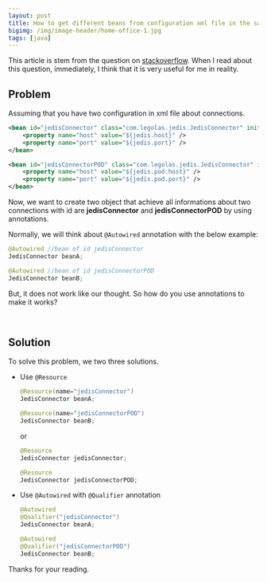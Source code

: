 ```yaml
---
layout: post
title: How to get different beans from configuration xml file in the same class - Spring MVC
bigimg: /img/image-header/home-office-1.jpg
tags: [java]
---
```


This article is stem from the question on [stackoverflow](https://stackoverflow.com/questions/4462466/autowiring-two-different-beans-of-same-class). When I read about this question, immediately, I think that it is very useful for me in reality.

## Problem
Assuming that you have two configuration in xml file about connections.

```xml
<bean id="jedisConnector" class="com.legolas.jedis.JedisConnector" init-method="init" destroy-method="destroy">
    <property name="host" value="${jedis.host}" />
    <property name="port" value="${jedis.port}" />
</bean>

<bean id="jedisConnectorPOD" class="com.legolas.jedis.JedisConnector" init-method="init" destroy-method="destroy">
    <property name="host" value="${jedis.pod.host}" />
    <property name="port" value="${jedis.pod.port}" />
</bean>
```

Now, we want to create two object that achieve all informations about two connections with id are **jedisConnector** and **jedisConnectorPOD** by using annotations.

Normally, we will think about ```@Autowired``` annotation with the below example:

```java
@Autowired //bean of id jedisConnector
JedisConnector beanA;

@Autowired //bean of id jedisConnectorPOD
JedisConnector beanB;
```

But, it does not work like our thought. So how do you use annotations to make it works?

<br>

## Solution
To solve this problem, we two three solutions. 
- Use ```@Resource```
    
    ```java
    @Resource(name="jedisConnector")    
    JedisConnector beanA;

    @Resource(name="jedisConnectorPOD")
    JedisConnector beanB;
    ```

    or 

    ```java
    @Resource
    JedisConnector jedisConnector;

    @Resource
    JedisConnector jedisConnectorPOD;
    ```

- Use ```@Autowired``` with ```@Qualifier``` annotation

    ```java    
    @Autowired
    @Qualifier("jedisConnector")
    JedisConnector beanA;

    @Autowired
    @Qualifier("jedisConnectorPOD")
    JedisConnector beanB;
    ```

Thanks for your reading.